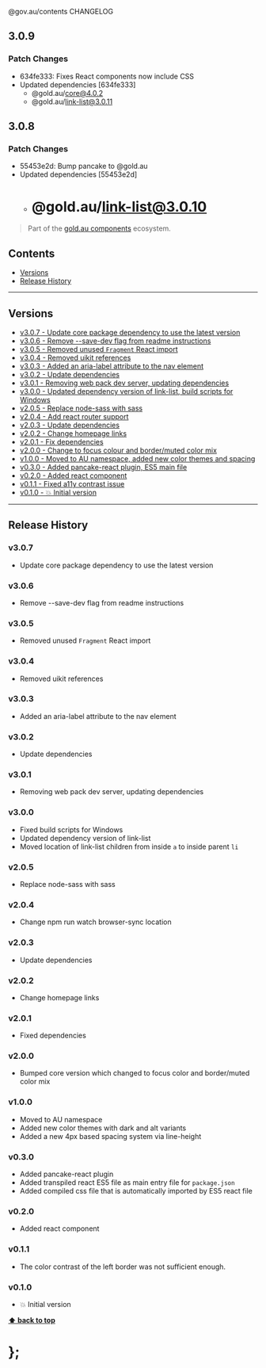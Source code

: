 @gov.au/contents CHANGELOG

## 3.0.9

### Patch Changes

- 634fe333: Fixes React components now include CSS
- Updated dependencies [634fe333]
  - @gold.au/core@4.0.2
  - @gold.au/link-list@3.0.11

## 3.0.8

### Patch Changes

- 55453e2d: Bump pancake to @gold.au
- Updated dependencies [55453e2d]
  - # @gold.au/link-list@3.0.10

> Part of the [gold.au components](https://github.com/designsystemau/gold-design-system/) ecosystem.

## Contents

- [Versions](#install)
- [Release History](#release-history)

---

## Versions

- [v3.0.7 - Update core package dependency to use the latest version](#v307)
- [v3.0.6 - Remove --save-dev flag from readme instructions](#v306)
- [v3.0.5 - Removed unused `Fragment` React import](#v305)
- [v3.0.4 - Removed uikit references](#v304)
- [v3.0.3 - Added an aria-label attribute to the nav element](#v303)
- [v3.0.2 - Update dependencies](#v302)
- [v3.0.1 - Removing web pack dev server, updating dependencies](#v301)
- [v3.0.0 - Updated dependency version of link-list, build scripts for Windows](#v300)
- [v2.0.5 - Replace node-sass with sass](#v205)
- [v2.0.4 - Add react router support](#v204)
- [v2.0.3 - Update dependencies](#v203)
- [v2.0.2 - Change homepage links](#v202)
- [v2.0.1 - Fix dependencies](#v201)
- [v2.0.0 - Change to focus colour and border/muted color mix](#v200)
- [v1.0.0 - Moved to AU namespace, added new color themes and spacing](#v100)
- [v0.3.0 - Added pancake-react plugin, ES5 main file](#v030)
- [v0.2.0 - Added react component](#v020)
- [v0.1.1 - Fixed a11y contrast issue](#v011)
- [v0.1.0 - 💥 Initial version](#v010)

---

## Release History

### v3.0.7

- Update core package dependency to use the latest version

### v3.0.6

- Remove --save-dev flag from readme instructions

### v3.0.5

- Removed unused `Fragment` React import

### v3.0.4

- Removed uikit references

### v3.0.3

- Added an aria-label attribute to the nav element

### v3.0.2

- Update dependencies

### v3.0.1

- Removing web pack dev server, updating dependencies

### v3.0.0

- Fixed build scripts for Windows
- Updated dependency version of link-list
- Moved location of link-list children from inside `a` to inside parent `li`

### v2.0.5

- Replace node-sass with sass

### v2.0.4

- Change npm run watch browser-sync location

### v2.0.3

- Update dependencies

### v2.0.2

- Change homepage links

### v2.0.1

- Fixed dependencies

### v2.0.0

- Bumped core version which changed to focus color and border/muted color mix

### v1.0.0

- Moved to AU namespace
- Added new color themes with dark and alt variants
- Added a new 4px based spacing system via line-height

### v0.3.0

- Added pancake-react plugin
- Added transpiled react ES5 file as main entry file for `package.json`
- Added compiled css file that is automatically imported by ES5 react file

### v0.2.0

- Added react component

### v0.1.1

- The color contrast of the left border was not sufficient enough.

### v0.1.0

- 💥 Initial version

**[⬆ back to top](#contents)**

# };
